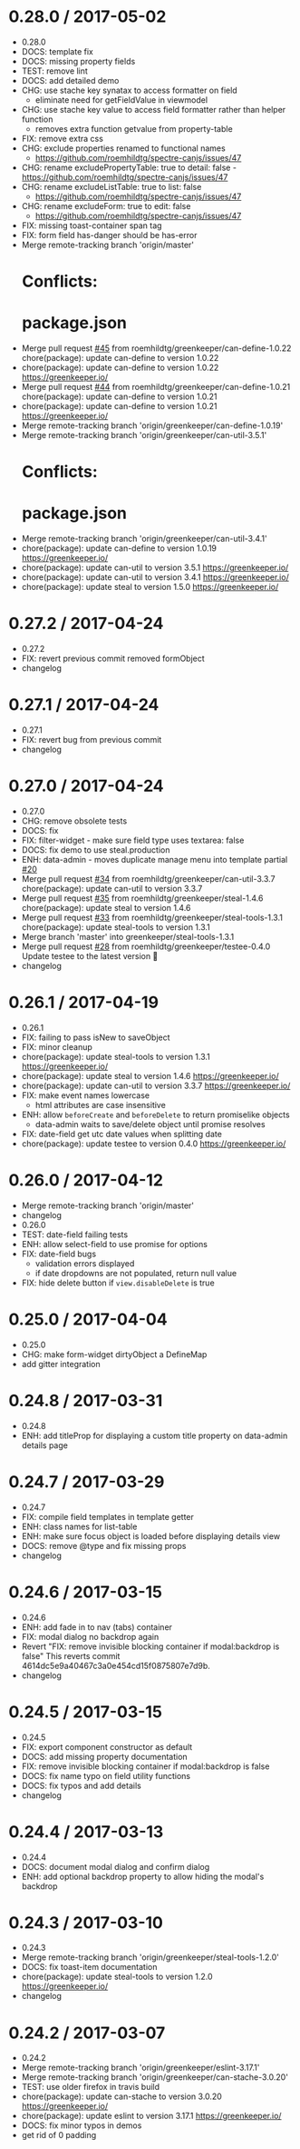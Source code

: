 0.28.0 / 2017-05-02
===================

  * 0.28.0
  * DOCS: template fix
  * DOCS: missing property fields
  * TEST: remove lint
  * DOCS: add detailed demo
  * CHG: use stache key synatax to access formatter on field
    - eliminate need for getFieldValue in viewmodel
  * CHG: use stache key value to access field formatter rather than helper function
    - removes extra function getvalue from property-table
  * FIX: remove extra css
  * CHG: exclude properties renamed to functional names
    - https://github.com/roemhildtg/spectre-canjs/issues/47
  * CHG: rename excludePropertyTable: true to detail: false
    -https://github.com/roemhildtg/spectre-canjs/issues/47
  * CHG: rename excludeListTable: true to list: false
    - https://github.com/roemhildtg/spectre-canjs/issues/47
  * CHG: rename excludeForm: true to edit: false
    - https://github.com/roemhildtg/spectre-canjs/issues/47
  * FIX: missing toast-container span tag
  * FIX: form field has-danger should be has-error
  * Merge remote-tracking branch 'origin/master'
    # Conflicts:
    #    package.json
  * Merge pull request [#45](https://github.com/roemhildtg/spectre-canjs/issues/45) from roemhildtg/greenkeeper/can-define-1.0.22
    chore(package): update can-define to version 1.0.22
  * chore(package): update can-define to version 1.0.22
    https://greenkeeper.io/
  * Merge pull request [#44](https://github.com/roemhildtg/spectre-canjs/issues/44) from roemhildtg/greenkeeper/can-define-1.0.21
    chore(package): update can-define to version 1.0.21
  * chore(package): update can-define to version 1.0.21
    https://greenkeeper.io/
  * Merge remote-tracking branch 'origin/greenkeeper/can-define-1.0.19'
  * Merge remote-tracking branch 'origin/greenkeeper/can-util-3.5.1'
    # Conflicts:
    #    package.json
  * Merge remote-tracking branch 'origin/greenkeeper/can-util-3.4.1'
  * chore(package): update can-define to version 1.0.19
    https://greenkeeper.io/
  * chore(package): update can-util to version 3.5.1
    https://greenkeeper.io/
  * chore(package): update can-util to version 3.4.1
    https://greenkeeper.io/
  * chore(package): update steal to version 1.5.0
    https://greenkeeper.io/

0.27.2 / 2017-04-24
===================

  * 0.27.2
  * FIX: revert previous commit removed formObject
  * changelog

0.27.1 / 2017-04-24
===================

  * 0.27.1
  * FIX: revert bug from previous commit
  * changelog

0.27.0 / 2017-04-24
===================

  * 0.27.0
  * CHG: remove obsolete tests
  * DOCS: fix
  * FIX: filter-widget - make sure field type uses textarea: false
  * DOCS: fix demo to use steal.production
  * ENH: data-admin - moves duplicate manage menu into template partial [#20](https://github.com/roemhildtg/spectre-canjs/issues/20)
  * Merge pull request [#34](https://github.com/roemhildtg/spectre-canjs/issues/34) from roemhildtg/greenkeeper/can-util-3.3.7
    chore(package): update can-util to version 3.3.7
  * Merge pull request [#35](https://github.com/roemhildtg/spectre-canjs/issues/35) from roemhildtg/greenkeeper/steal-1.4.6
    chore(package): update steal to version 1.4.6
  * Merge pull request [#33](https://github.com/roemhildtg/spectre-canjs/issues/33) from roemhildtg/greenkeeper/steal-tools-1.3.1
    chore(package): update steal-tools to version 1.3.1
  * Merge branch 'master' into greenkeeper/steal-tools-1.3.1
  * Merge pull request [#28](https://github.com/roemhildtg/spectre-canjs/issues/28) from roemhildtg/greenkeeper/testee-0.4.0
    Update testee to the latest version 🚀
  * changelog

0.26.1 / 2017-04-19
===================

  * 0.26.1
  * FIX: failing to pass isNew to saveObject
  * FIX: minor cleanup
  * chore(package): update steal-tools to version 1.3.1
    https://greenkeeper.io/
  * chore(package): update steal to version 1.4.6
    https://greenkeeper.io/
  * chore(package): update can-util to version 3.3.7
    https://greenkeeper.io/
  * FIX: make event names lowercase
    - html attributes are case insensitive
  * ENH: allow `beforeCreate` and `beforeDelete` to return promiselike objects
    - data-admin waits to save/delete object until promise resolves
  * FIX: date-field get utc date values when splitting date
  * chore(package): update testee to version 0.4.0
    https://greenkeeper.io/

0.26.0 / 2017-04-12
===================

  * Merge remote-tracking branch 'origin/master'
  * changelog
  * 0.26.0
  * TEST: date-field failing tests
  * ENH: allow select-field to use promise for options
  * FIX: date-field bugs
    - validation errors displayed
    - if date dropdowns are not populated, return null value
  * FIX: hide delete button if `view.disableDelete` is true

0.25.0 / 2017-04-04
===================

  * 0.25.0
  * CHG: make form-widget dirtyObject a DefineMap
  * add gitter integration

0.24.8 / 2017-03-31
===================

  * 0.24.8
  * ENH: add titleProp for displaying a custom title property on data-admin details page

0.24.7 / 2017-03-29
===================

  * 0.24.7
  * FIX: compile field templates in template getter
  * ENH: class names for list-table
  * ENH: make sure focus object is loaded before displaying details view
  * DOCS: remove @type and fix missing props
  * changelog

0.24.6 / 2017-03-15
===================

  * 0.24.6
  * ENH: add fade in to nav (tabs) container
  * FIX: modal dialog no backdrop again
  * Revert "FIX: remove invisible blocking container if modal:backdrop is false"
    This reverts commit 4614dc5e9a40467c3a0e454cd15f0875807e7d9b.
  * changelog

0.24.5 / 2017-03-15
===================

  * 0.24.5
  * FIX: export component constructor as default
  * DOCS: add missing property documentation
  * FIX: remove invisible blocking container if modal:backdrop is false
  * DOCS: fix name typo on field utility functions
  * DOCS: fix typos and add details
  * changelog

0.24.4 / 2017-03-13
===================

  * 0.24.4
  * DOCS: document modal dialog and confirm dialog
  * ENH: add optional backdrop property to allow hiding the modal's backdrop

0.24.3 / 2017-03-10
===================

  * 0.24.3
  * Merge remote-tracking branch 'origin/greenkeeper/steal-tools-1.2.0'
  * DOCS: fix toast-item documentation
  * chore(package): update steal-tools to version 1.2.0
    https://greenkeeper.io/
  * changelog

0.24.2 / 2017-03-07
===================

  * 0.24.2
  * Merge remote-tracking branch 'origin/greenkeeper/eslint-3.17.1'
  * Merge remote-tracking branch 'origin/greenkeeper/can-stache-3.0.20'
  * TEST: use older firefox in travis build
  * chore(package): update can-stache to version 3.0.20
    https://greenkeeper.io/
  * chore(package): update eslint to version 3.17.1
    https://greenkeeper.io/
  * DOCS: fix minor typos in demos
  * get rid of 0 padding
